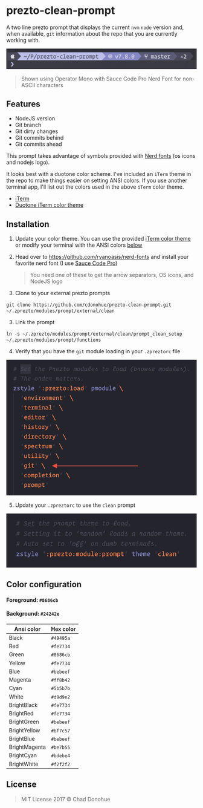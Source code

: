 # prezto-clean-prompt

A two line prezto prompt that displays the current `nvm` `node` version and, when available, `git` information about the repo that you are currently working with.

![Clean prompt](https://github.com/cdonohue/prezto-clean-prompt/blob/master/screenshots/prompt.png)
> Shown using Operator Mono with Sauce Code Pro Nerd Font for non-ASCII characters

## Features
- NodeJS version
- Git branch
- Git dirty changes
- Git commits behind
- Git commits ahead

This prompt takes advantage of symbols provided with [Nerd fonts](https://github.com/ryanoasis/nerd-fonts) (os icons and nodejs logo).

It looks best with a duotone color scheme. I've included an `iTerm` theme in the repo to make things easier on setting ANSI colors. If you use another terminal app, I'll list out the colors used in the above `iTerm` color theme.

- [iTerm](https://www.iterm2.com/)
- [Duotone iTerm color theme](https://github.com/cdonohue/prezto-clean-prompt/blob/master/Duotone%20Dark%20Space.itermcolors)

## Installation
1. Update your color theme. You can use the provided [iTerm color theme](https://github.com/cdonohue/prezto-clean-prompt/releases/download/1.0.0/Duotone.Dark.Space.itermcolors) or modify your terminal with the ANSI colors [below](https://github.com/cdonohue/prezto-clean-prompt/blob/master/README.md#color-configuration)

1. Head over to https://github.com/ryanoasis/nerd-fonts and install your favorite nerd font (I use [Sauce Code Pro](https://github.com/ryanoasis/nerd-fonts/blob/master/patched-fonts/SourceCodePro/Medium/complete/Sauce%20Code%20Pro%20Medium%20Nerd%20Font%20Complete%20Mono.ttf))

    > You need one of these to get the arrow separators, OS icons, and NodeJS logo

2. Clone to your external prezto prompts
```shell
git clone https://github.com/cdonohue/prezto-clean-prompt.git ~/.zprezto/modules/prompt/external/clean
```

3. Link the prompt
```shell
ln -s ~/.zprezto/modules/prompt/external/clean/prompt_clean_setup ~/.zprezto/modules/prompt/functions
```

4. Verify that you have the `git` module loading in your `.zpreztorc` file

![zpreztorc-git](https://github.com/cdonohue/prezto-clean-prompt/blob/master/screenshots/zpreztorc-git.png)

5. Update your `.zpreztorc` to use the `clean` prompt

![zpreztorc-prompt](https://github.com/cdonohue/prezto-clean-prompt/blob/master/screenshots/zpreztorc-prompt.png)

## Color configuration
#### Foreground: `#8686cb`

#### Background: `#24242e`

| Ansi color  |  Hex color |
|---|---|
| Black  |  `#49495a` |
| Red  |  `#fe7734` |
| Green  |  `#8686cb` |
| Yellow  |  `#fe7734` |
| Blue  |  `#bebeef` |
| Magenta  |  `#ff8b42` |
| Cyan  |  `#5b5b7b` |
| White  | `#d9d9e2`  |
| BrightBlack  | `#fe7734`  |
| BrightRed  | `#fe7734`  |
| BrightGreen  |  `#bebeef` |
| BrightYellow  | `#bf7c57` |
| BrightBlue  | `#bebeef`  |
| BrightMagenta  |  `#be7b55` |
| BrightCyan  | `#bdebe4`  |
| BrightWhite  |  `#f2f2f2` |

## License
> MIT License 2017 © Chad Donohue
